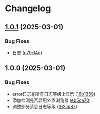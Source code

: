 # Changelog

## [1.0.1](https://github.com/rainbowwarmth/KazuhaBot/compare/v1.0.0...v1.0.1) (2025-03-01)


### Bug Fixes

* 日志 ([c79ef4d](https://github.com/rainbowwarmth/KazuhaBot/commit/c79ef4d67a2be56a86ef32ddc80fe3e4ccbd1306))

## 1.0.0 (2025-03-01)


### Bug Fixes

* error日志在所有日志等级上显示 ([16b1359](https://github.com/rainbowwarmth/KazuhaBot/commit/16b13594df6d6fc9837ebc58b56592051895bfa7))
* 添加检测是否启用外置浏览器 ([eb5ca70](https://github.com/rainbowwarmth/KazuhaBot/commit/eb5ca702ebef26343335de7a161bbd9e15af68af))
* 调整部分消息日志等级 ([f92db87](https://github.com/rainbowwarmth/KazuhaBot/commit/f92db87016b3935948794f9f629ef73aafda1bd1))
